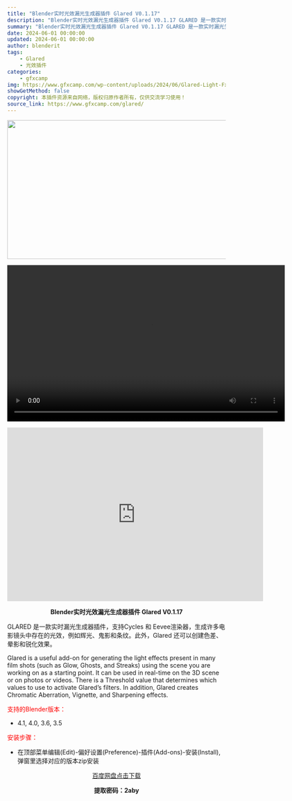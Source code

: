 ```yaml
---
title: "Blender实时光效漏光生成器插件 Glared V0.1.17"
description: "Blender实时光效漏光生成器插件 Glared V0.1.17 GLARED 是一款实时漏光生成器插件，支持Cycles 和 Eevee渲染器，生成许多电影镜头中存在的光效，例如辉光、鬼影和条纹。..."
summary: "Blender实时光效漏光生成器插件 Glared V0.1.17 GLARED 是一款实时漏光生成器插件，支持Cycles 和 Eevee渲染器，生成许多电影镜头中存在的光效，例如辉光、鬼影和条纹。..."
date: 2024-06-01 00:00:00
updated: 2024-06-01 00:00:00
author: blenderit
tags: 
    - Glared
    - 光效插件
categories:
    - gfxcamp
img: https://www.gfxcamp.com/wp-content/uploads/2024/06/Glared-Light-Fx-And-Flare-In-Blender.jpg
showGetMethod: false
copyright: 本插件资源来自网络，版权归原作者所有，仅供交流学习使用！
source_link: https://www.gfxcamp.com/glared/
---
```

<div><p><img decoding="async" class="aligncenter size-full wp-image-121928" src="https://www.gfxcamp.com/wp-content/uploads/2024/06/Glared-Light-Fx-And-Flare-In-Blender.jpg" data-src="https://www.gfxcamp.com/wp-content/uploads/2024/06/Glared-Light-Fx-And-Flare-In-Blender.jpg" alt="" width="640" height="320" data-srcset="https://www.gfxcamp.com/wp-content/uploads/2024/06/Glared-Light-Fx-And-Flare-In-Blender.jpg 640w, https://www.gfxcamp.com/wp-content/uploads/2024/06/Glared-Light-Fx-And-Flare-In-Blender-150x75.jpg 150w" data-sizes="(max-width: 640px) 100vw, 640px"><br>
</p><center><div style="width: 640px;" class="wp-video"><!--[if lt IE 9]><script>document.createElement('video');</script><![endif]-->
<video class="wp-video-shortcode" id="video-121927-1" width="640" height="360" preload="true" controls="controls"><source type="video/mp4" src="http://cloud.video.taobao.com/play/u/null/p/1/e/6/t/1/465199144298.mp4?_=1"></source><a href="http://cloud.video.taobao.com/play/u/null/p/1/e/6/t/1/465199144298.mp4">http://cloud.video.taobao.com/play/u/null/p/1/e/6/t/1/465199144298.mp4</a></video></div></center><p style="text-align: center;"><iframe loading="lazy" src="https://player.youku.com/embed/XNjM5NTI4MDU2MA==" width="590" height="400" frameborder="0" allowfullscreen="allowfullscreen" data-mce-fragment="1"></iframe></p><p style="text-align: center;"><strong>Blender实时光效漏光生成器插件 Glared V0.1.17</strong></p><p>GLARED 是一款实时漏光生成器插件，支持Cycles 和 Eevee渲染器，生成许多电影镜头中存在的光效，例如辉光、鬼影和条纹。此外，Glared 还可以创建色差、晕影和锐化效果。</p><p>Glared is a useful add-on for generating the light effects present in many film shots (such as Glow, Ghosts, and Streaks) using the scene you are working on as a starting point. It can be used in real-time on the 3D scene or on photos or videos. There is a Threshold value that determines which values to use to activate Glared’s filters. In addition, Glared creates Chromatic Aberration, Vignette, and Sharpening effects.</p><p style="text-align: left;"><span style="color: #ff0000;">支持的Blender版本：</span></p><ul>
<li style="text-align: left;">4.1, 4.0, 3.6, 3.5</li>
</ul><p><span style="color: #ff0000;">安装步骤：</span></p><ul>
<li>在顶部菜单编辑(Edit)-偏好设置(Preference)-插件(Add-ons)-安装(Install),弹窗里选择对应的版本zip安装</li>
</ul><p style="text-align: center;"><a class="maxbutton-3 maxbutton maxbutton-baidu" target="_blank" rel="noopener" href="https://pan.baidu.com/s/1_JP-XH_E8w-OnxoD2VXW5Q?pwd=2aby"><span class="mb-text">百度网盘点击下载</span></a></p><p style="text-align: center;"><strong>提取密码：2aby</strong></p></div>